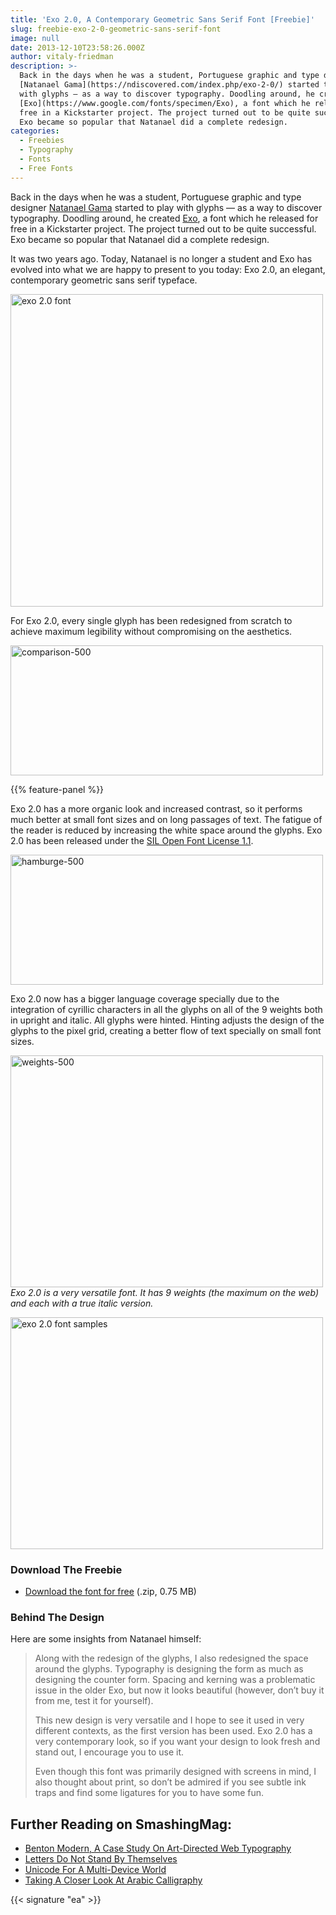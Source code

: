 ```yaml
---
title: 'Exo 2.0, A Contemporary Geometric Sans Serif Font [Freebie]'
slug: freebie-exo-2-0-geometric-sans-serif-font
image: null
date: 2013-12-10T23:58:26.000Z
author: vitaly-friedman
description: >-
  Back in the days when he was a student, Portuguese graphic and type designer
  [Natanael Gama](https://ndiscovered.com/index.php/exo-2-0/) started to play
  with glyphs — as a way to discover typography. Doodling around, he created
  [Exo](https://www.google.com/fonts/specimen/Exo), a font which he released for
  free in a Kickstarter project. The project turned out to be quite successful.
  Exo became so popular that Natanael did a complete redesign.
categories:
  - Freebies
  - Typography
  - Fonts
  - Free Fonts
---
```

Back in the days when he was a student, Portuguese graphic and type designer <a href="https://ndiscovered.com/index.php/exo-2-0/">Natanael Gama</a> started to play with glyphs — as a way to discover typography. Doodling around, he created <a href="https://www.google.com/fonts/specimen/Exo">Exo</a>, a font which he released for free in a Kickstarter project. The project turned out to be quite successful. Exo became so popular that Natanael did a complete redesign.

It was two years ago. Today, Natanael is no longer a student and Exo has evolved into what we are happy to present to you today: Exo 2.0, an elegant, contemporary geometric sans serif typeface.

<a href="https://archive.smashing.media/assets/344dbf88-fdf9-42bb-adb4-46f01eedd629/d44b55af-13c5-4a1e-b8e3-72804ce22146/cover-500.gif"><img loading="lazy" decoding="async" class="178216 size-full" src="https://archive.smashing.media/assets/344dbf88-fdf9-42bb-adb4-46f01eedd629/d44b55af-13c5-4a1e-b8e3-72804ce22146/cover-500.gif" alt="exo 2.0 font" width="500" height="500" /></a>

For Exo 2.0, every single glyph has been redesigned from scratch to achieve maximum legibility without compromising on the aesthetics.

<a href="https://archive.smashing.media/assets/344dbf88-fdf9-42bb-adb4-46f01eedd629/1147e88b-30e1-47ac-a7fb-49bf005695d3/comparison.gif"><img loading="lazy" decoding="async" class="178220" src="https://archive.smashing.media/assets/344dbf88-fdf9-42bb-adb4-46f01eedd629/73a09741-0f54-48d2-b731-5dcd40c4417a/comparison-500.gif" alt="comparison-500" width="500" height="208" /></a>

{{% feature-panel %}}

Exo 2.0 has a more organic look and increased contrast, so it performs much better at small font sizes and on long passages of text. The fatigue of the reader is reduced by increasing the white space around the glyphs. Exo 2.0 has been released under the <a href="https://opensource.org/licenses/OFL-1.1">SIL Open Font License 1.1</a>.

<a href="https://archive.smashing.media/assets/344dbf88-fdf9-42bb-adb4-46f01eedd629/d02930bf-6c92-4cd4-962d-88a7c9652dab/hamburge.gif"><img loading="lazy" decoding="async" class="178224" src="https://archive.smashing.media/assets/344dbf88-fdf9-42bb-adb4-46f01eedd629/eb96742c-24ca-4aad-9ed9-c1448c408c42/hamburge-500.gif" alt="hamburge-500" width="500" height="208" /></a>

Exo 2.0 now has a bigger language coverage specially due to the integration of cyrillic characters in all the glyphs on all of the 9 weights both in upright and italic. All glyphs were hinted. Hinting adjusts the design of the glyphs to the pixel grid, creating a better flow of text specially on small font sizes.

<a href="https://archive.smashing.media/assets/344dbf88-fdf9-42bb-adb4-46f01eedd629/40b6d6f2-246e-4e6a-90fc-7e8235c8d30e/weights.gif"><img loading="lazy" decoding="async" class="178230" src="https://archive.smashing.media/assets/344dbf88-fdf9-42bb-adb4-46f01eedd629/d7ee73bf-8894-4588-b236-2c4239fa65fe/weights-500.gif" alt="weights-500" width="500" height="371" /></a><br>
<em>Exo 2.0 is a very versatile font. It has 9 weights (the maximum on the web) and each with a true italic version.</em>

<a href="https://archive.smashing.media/assets/344dbf88-fdf9-42bb-adb4-46f01eedd629/5e52ad5f-4f91-4443-a159-63762be5bd23/two.gif"><img loading="lazy" decoding="async" class="178229 size-full" src="https://archive.smashing.media/assets/344dbf88-fdf9-42bb-adb4-46f01eedd629/80910678-b91f-471d-b271-f9f8d5a7e915/two-500.gif" alt="exo 2.0 font samples" width="500" height="371" /></a>

### Download The Freebie

*   [Download the font for free](https://smashingmagazine.com/provide/smashing-freebie-exo2.0-font.zip) (.zip, 0.75 MB)

### Behind The Design

Here are some insights from Natanael himself:
<blockquote>Along with the redesign of the glyphs, I also redesigned the space around the glyphs. Typography is designing the form as much as designing the counter form. Spacing and kerning was a problematic issue in the older Exo, but now it looks beautiful (however, don’t buy it from me, test it for yourself).

This new design is very versatile and I hope to see it used in very different contexts, as the first version has been used. Exo 2.0 has a very contemporary look, so if you want your design to look fresh and stand out, I encourage you to use it.

Even though this font was primarily designed with screens in mind, I also thought about print, so don’t be admired if you see subtle ink traps and find some ligatures for you to have some fun.</blockquote>

## <span class="rh">Further Reading</span> on SmashingMag:

*   [Benton Modern, A Case Study On Art-Directed Web Typography](https://www.smashingmagazine.com/2015/05/benton-modern-typography-case-study/)
*   [<span class="headline">Letters Do Not Stand By Themselves</span>](https://www.smashingmagazine.com/2015/04/interview-with-akira-kobayashi/)
*   [Unicode For A Multi-Device World](https://www.smashingmagazine.com/2014/05/unicode-for-a-multi-device-world/)
*   [Taking A Closer Look At Arabic Calligraphy](https://www.smashingmagazine.com/2014/03/taking-a-closer-look-at-arabic-calligraphy/)

{{< signature "ea" >}}

